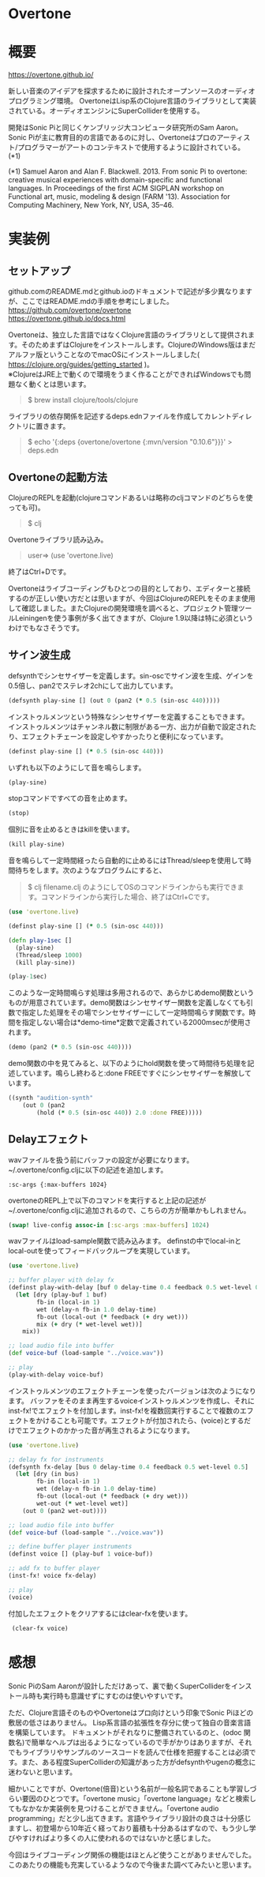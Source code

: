 Overtone
===

# 概要

https://overtone.github.io/

新しい音楽のアイデアを探求するために設計されたオープンソースのオーディオプログラミング環境。
OvertoneはLisp系のClojure言語のライブラリとして実装されている。オーディオエンジンにSuperColliderを使用する。


開発はSonic Piと同じくケンブリッジ大コンピュータ研究所のSam Aaron。
Sonic Piが主に教育目的の言語であるのに対し、Overtoneはプロのアーティスト/プログラマーがアートのコンテキストで使用するように設計されている。(*1)

(*1) Samuel Aaron and Alan F. Blackwell. 2013. From sonic Pi to overtone: creative musical experiences with domain-specific and functional languages. In Proceedings of the first ACM SIGPLAN workshop on Functional art, music, modeling & design (FARM '13). Association for Computing Machinery, New York, NY, USA, 35–46.


# 実装例

## セットアップ

github.comのREADME.mdとgithub.ioのドキュメントで記述が多少異なりますが、ここではREADME.mdの手順を参考にしました。  
https://github.com/overtone/overtone  
https://overtone.github.io/docs.html  

Overtoneは、独立した言語ではなくClojure言語のライブラリとして提供されます。そのためまずはClojureをインストールします。ClojureのWindows版はまだアルファ版ということなのでmacOSにインストールしました( https://clojure.org/guides/getting_started )。  
※ClojureはJRE上で動くので環境をうまく作ることができればWindowsでも問題なく動くとは思います。

> $ brew install clojure/tools/clojure

ライブラリの依存関係を記述するdeps.ednファイルを作成してカレントディレクトリに置きます。

> $ echo '{:deps {overtone/overtone {:mvn/version "0.10.6"}}}' > deps.edn

## Overtoneの起動方法

ClojureのREPLを起動(clojureコマンドあるいは略称のcljコマンドのどちらを使っても可)。

> $ clj

Overtoneライブラリ読み込み。

> user=> (use 'overtone.live)

終了はCtrl+Dです。

Overtoneはライブコーディングもひとつの目的としており、エディターと接続するのが正しい使い方だとは思いますが、今回はClojureのREPLをそのまま使用して確認しました。またClojureの開発環境を調べると、プロジェクト管理ツールLeiningenを使う事例が多く出てきますが、Clojure 1.9以降は特に必須というわけでもなさそうです。

## サイン波生成

defsynthでシンセサイザーを定義します。sin-oscでサイン波を生成、ゲインを0.5倍し、pan2でステレオ2chにして出力しています。

```Clojure
(defsynth play-sine [] (out 0 (pan2 (* 0.5 (sin-osc 440)))))
```

インストゥルメンツという特殊なシンセサイザーを定義することもできます。
インストゥルメンツはチャンネル数に制限がある一方、出力が自動で設定されたり、エフェクトチェーンを設定しやすかったりと便利になっています。

```Clojure
(definst play-sine [] (* 0.5 (sin-osc 440)))
```

いずれも以下のようにして音を鳴らします。

```Clojure
(play-sine)
```

stopコマンドですべての音を止めます。

```Clojure
(stop)
```

個別に音を止めるときはkillを使います。

```Clojure
(kill play-sine)
```

音を鳴らして一定時間経ったら自動的に止めるにはThread/sleepを使用して時間待ちをします。次のようなプログラムにすると、
> $ clj filename.clj
のようにしてOSのコマンドラインからも実行できます。コマンドラインから実行した場合、終了はCtrl+Cです。

```Clojure
(use 'overtone.live)

(definst play-sine [] (* 0.5 (sin-osc 440)))

(defn play-1sec []
  (play-sine)
  (Thread/sleep 1000)
  (kill play-sine))

(play-1sec)
```

このような一定時間鳴らす処理は多用されるので、あらかじめdemo関数というものが用意されています。demo関数はシンセサイザー関数を定義しなくても引数で指定した処理をその場でシンセサイザーにして一定時間鳴らす関数です。時間を指定しない場合は\*demo-time\*定数で定義されている2000msecが使用されます。

```Clojure
(demo (pan2 (* 0.5 (sin-osc 440))))
```

demo関数の中を見てみると、以下のようにhold関数を使って時間待ち処理を記述しています。鳴らし終わると:done FREEですぐにシンセサイザーを解放しています。

```Clojure
((synth "audition-synth" 
    (out 0 (pan2
        (hold (* 0.5 (sin-osc 440)) 2.0 :done FREE)))))
```

## Delayエフェクト

wavファイルを扱う前にバッファの設定が必要になります。\~/.overtone/config.cljに以下の記述を追加します。

```
:sc-args {:max-buffers 1024}
```

overtoneのREPL上で以下のコマンドを実行すると上記の記述が\~/.overtone/config.cljに追加されるので、こちらの方が簡単かもしれません。

```Clojure
(swap! live-config assoc-in [:sc-args :max-buffers] 1024)
```

wavファイルはload-sample関数で読み込みます。
definstの中でlocal-inとlocal-outを使ってフィードバックループを実現しています。

```Clojure
(use 'overtone.live)

;; buffer player with delay fx
(definst play-with-delay [buf 0 delay-time 0.4 feedback 0.5 wet-level 0.5]
  (let [dry (play-buf 1 buf)
        fb-in (local-in 1)
        wet (delay-n fb-in 1.0 delay-time)
        fb-out (local-out (* feedback (+ dry wet)))
        mix (+ dry (* wet-level wet))]
    mix))

;; load audio file into buffer
(def voice-buf (load-sample "../voice.wav"))

;; play
(play-with-delay voice-buf)
```

インストゥルメンツのエフェクトチェーンを使ったバージョンは次のようになります。
バッファをそのまま再生するvoiceインストゥルメンツを作成し、それにinst-fx!でエフェクトを付加します。inst-fx!を複数回実行することで複数のエフェクトをかけることも可能です。エフェクトが付加されたら、(voice)とするだけでエフェクトのかかった音が再生されるようになります。


```Clojure
(use 'overtone.live)

;; delay fx for instruments
(defsynth fx-delay [bus 0 delay-time 0.4 feedback 0.5 wet-level 0.5]
  (let [dry (in bus)
        fb-in (local-in 1)
        wet (delay-n fb-in 1.0 delay-time)
        fb-out (local-out (* feedback (+ dry wet)))
        wet-out (* wet-level wet)]
    (out 0 (pan2 wet-out))))

;; load audio file into buffer
(def voice-buf (load-sample "../voice.wav"))

;; define buffer player instruments
(definst voice [] (play-buf 1 voice-buf))

;; add fx to buffer player
(inst-fx! voice fx-delay)

;; play
(voice)
```

付加したエフェクトをクリアするにはclear-fxを使います。

```Clojure
 (clear-fx voice)
```

# 感想

Sonic PiのSam Aaronが設計しただけあって、裏で動くSuperColliderをインストール時も実行時も意識せずにすむのは使いやすいです。

ただ、Clojure言語そのものやOvertoneはプロ向けという印象でSonic Piほどの敷居の低さはありません。
Lisp系言語の拡張性を存分に使って独自の音楽言語を構築しています。
ドキュメントがそれなりに整備されているのと、(odoc 関数名)で簡単なヘルプは出るようになっているので手がかりはありますが、それでもライブラリやサンプルのソースコードを読んで仕様を把握することは必須です。また、ある程度SuperColliderの知識があった方がdefsynthやugenの概念に迷わないと思います。

細かいことですが、Overtone(倍音)という名前が一般名詞であることも学習しづらい要因のひとつです。「overtone music」「overtone language」などと検索してもなかなか実装例を見つけることができません。「overtone audio programming」だと少し出てきます。言語やライブラリ設計の良さは十分感じますし、初登場から10年近く経っており蓄積も十分あるはずなので、もう少し学びやすければより多くの人に使われるのではないかと感じました。

今回はライブコーディング関係の機能はほとんど使うことがありませんでした。このあたりの機能も充実しているようなので今後また調べてみたいと思います。

